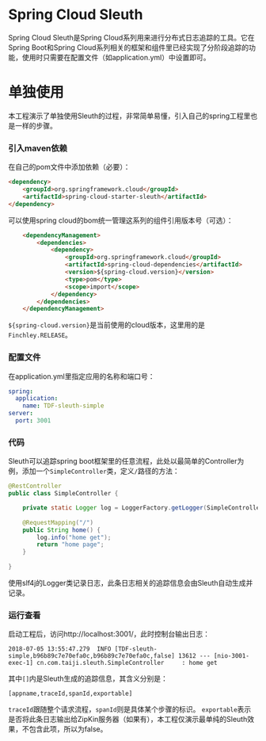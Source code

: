 # Spring Cloud Sleuth

Spring Cloud Sleuth是Spring Cloud系列用来进行分布式日志追踪的工具。它在Spring Boot和Spring Cloud系列相关的框架和组件里已经实现了分阶段追踪的功能，使用时只需要在配置文件（如application.yml）中设置即可。

# 单独使用

本工程演示了单独使用Sleuth的过程，非常简单易懂，引入自己的spring工程里也是一样的步骤。

### 引入maven依赖

在自己的pom文件中添加依赖（必要）：

```html
<dependency>
	<groupId>org.springframework.cloud</groupId>
	<artifactId>spring-cloud-starter-sleuth</artifactId>
</dependency>
```

可以使用spring cloud的bom统一管理这系列的组件引用版本号（可选）：

```html
	<dependencyManagement>
		<dependencies>
			<dependency>
				<groupId>org.springframework.cloud</groupId>
				<artifactId>spring-cloud-dependencies</artifactId>
				<version>${spring-cloud.version}</version>
				<type>pom</type>
				<scope>import</scope>
			</dependency>
		</dependencies>
	</dependencyManagement>
```
`${spring-cloud.version}`是当前使用的cloud版本，这里用的是`Finchley.RELEASE`。

### 配置文件

在application.yml里指定应用的名称和端口号：

```yaml
spring:
  application:
    name: TDF-sleuth-simple
server:
  port: 3001
```

### 代码

Sleuth可以追踪spring boot框架里的任意流程，此处以最简单的Controller为例，添加一个`SimpleController`类，定义`/`路径的方法：

```java
@RestController
public class SimpleController {

	private static Logger log = LoggerFactory.getLogger(SimpleController.class);
	
	@RequestMapping("/")
	public String home() {
		log.info("home get");
		return "home page";
	}
	
}
```

使用slf4j的Logger类记录日志，此条日志相关的追踪信息会由Sleuth自动生成并记录。

### 运行查看

启动工程后，访问http://localhost:3001/，此时控制台输出日志：

```
2018-07-05 13:55:47.279  INFO [TDF-sleuth-simple,b96b89c7e70efa0c,b96b89c7e70efa0c,false] 13612 --- [nio-3001-exec-1] cn.com.taiji.sleuth.SimpleController     : home get
```

其中`[]`内是Sleuth生成的追踪信息，其含义分别是：

```
[appname,traceId,spanId,exportable]
```

`traceId`跟随整个请求流程，`spanId`则是具体某个步骤的标识。
`exportable`表示是否将此条日志输出给ZipKin服务器（如果有），本工程仅演示最单纯的Sleuth效果，不包含此项，所以为false。



